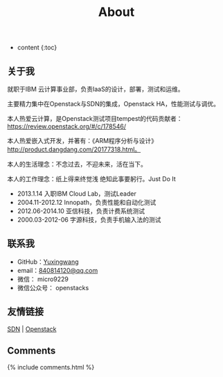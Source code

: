 ﻿---
layout: page
title: About
permalink: /about/
icon: heart
---

* content
{:toc}

## 关于我

就职于IBM 云计算事业部，负责IaaS的设计，部署，测试和运维。

主要精力集中在Openstack与SDN的集成，Openstack HA，性能测试与调优。

本人热爱云计算，是Openstack测试项目tempest的代码贡献者：https://review.openstack.org/#/c/178546/

本人热爱嵌入式开发，并著有：《ARM程序分析与设计》http://product.dangdang.com/20177318.html。

本人的生活理念：不念过去，不迎未来，活在当下。

本人的工作理念：纸上得来终觉浅 绝知此事要躬行。Just Do It

* 2013.1.14 入职IBM Cloud Lab，测试Leader
* 2004.11-2012.12 Innopath，负责性能和自动化测试
* 2012.06-2014.10 亚信科技，负责计费系统测试
* 2000.03-2012-06 字源科技，负责手机输入法的测试

## 联系我

* GitHub：[Yuxingwang](https://github.com/openstacks)
* email：840814120@qq.com
* 微信： micro9229
* 微信公众号： openstacks



## 友情链接

[SDN](http://sdnhub.org/tutorials/) \| [Openstack](https://openstack.com)  

## Comments

{% include comments.html %}

